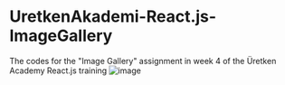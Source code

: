 # UretkenAkademi-React.js-ImageGallery
The codes for the "Image Gallery" assignment in week 4 of the Üretken Academy React.js training
![image](https://github.com/Benfrknd/UretkenAkademi-React.js-ImageGallery/assets/40832418/112b992c-d174-44e8-b3ab-a4209a48b35f)
